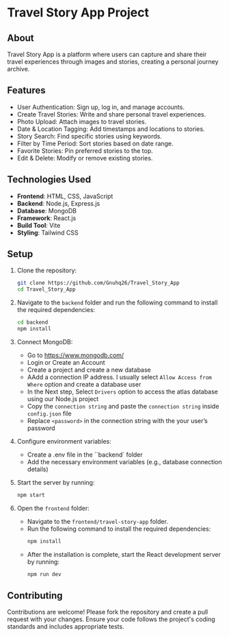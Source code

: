 # Travel Story App Project

## About

Travel Story App is a platform where users can capture and share their travel experiences through images and stories, creating a personal journey archive.

## Features

- User Authentication: Sign up, log in, and manage accounts.
- Create Travel Stories: Write and share personal travel experiences.
- Photo Upload: Attach images to travel stories.
- Date & Location Tagging: Add timestamps and locations to stories.
- Story Search: Find specific stories using keywords.
- Filter by Time Period: Sort stories based on date range.
- Favorite Stories: Pin preferred stories to the top.
- Edit & Delete: Modify or remove existing stories.

## Technologies Used

- **Frontend**: HTML, CSS, JavaScript
- **Backend**: Node.js, Express.js
- **Database**: MongoDB
- **Framework**: React.js 
- **Build Tool**: Vite 
- **Styling**: Tailwind CSS
## Setup

1. Clone the repository:
    ```bash
    git clone https://github.com/Gnuhq26/Travel_Story_App
    cd Travel_Story_App
    ```
2. Navigate to the `backend` folder and run the following command to install the required dependencies:
    ```bash
    cd backend
    npm install
    ```
3. Connect MongoDB:
    - Go to https://www.mongodb.com/
    - Login or Create an Account
    - Create a project and create a new database
    - AAdd a connection IP address. I usually select `Allow Access from Where` option and create a database user
    - In the Next step, Select `Drivers` option to access the atlas database using our Node.js project
    - Copy the `connection string` and paste the `connection string` inside `config.json` file
    - Replace `<password>` in the connection string with the your user’s password

4. Configure environment variables:
    - Create a .env file in the ``backend` folder
    - Add the necessary environment variables (e.g., database connection details)

5. Start the server by running:
    ```bash
    npm start
    ```
6. Open the `frontend` folder:
    - Navigate to the `frontend/travel-story-app` folder.
    - Run the following command to install the required dependencies: 
        ```bash
        npm install 
        ```
    - After the installation is complete, start the React development server by running:
        ```bash
        npm run dev 
        ```
## Contributing

Contributions are welcome! Please fork the repository and create a pull request with your changes. Ensure your code follows the project's coding standards and includes appropriate tests.

